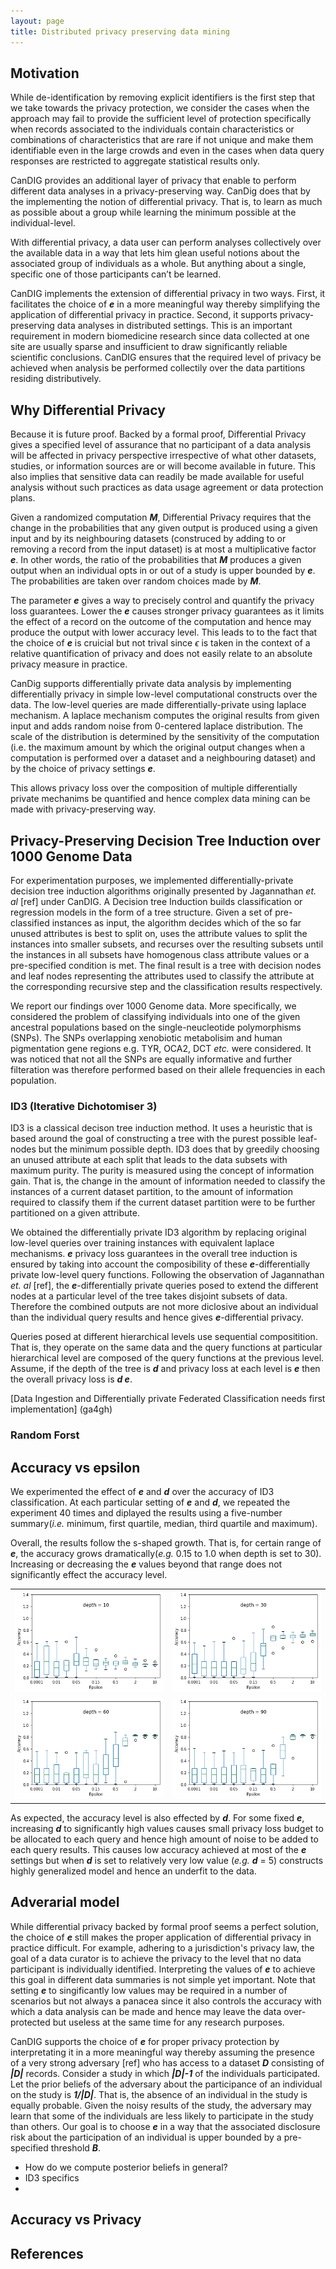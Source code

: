 ```yaml
---
layout: page
title: Distributed privacy preserving data mining
---
```





## Motivation
While de-identification by removing explicit identifiers is the first step that we take towards the privacy protection, we consider the cases when the approach may fail to provide the sufficient level of protection specifically when records associated to the individuals contain characteristics or combinations of characteristics that are rare if not unique and make them identifiable even in the large crowds and even in the cases when data query responses are restricted to aggregate statistical results only.

CanDIG provides an additional layer of privacy that enable to perform different data analyses in a privacy-preserving way. CanDig does that by the implementing the notion of differential privacy. That is, to learn as much as possible about a group while learning the minimum possible at the individual-level. 

With differential privacy, a data user can perform analyses collectively over the available data in a way that lets him glean useful notions about the associated group of individuals as a whole. But anything about a single, specific one of those participants can’t be learned.

CanDIG implements the extension of differential privacy in two ways. First, it facilitates the choice of **_e_** in a more meaningful way thereby simplifying the application of differential privacy in practice. Second, it supports privacy-preserving data analyses in distributed settings. This is an important requirement in modern biomedicine research since data collected at one site are usually sparse and insufficient to draw significantly reliable scientific conclusions. CanDIG ensures that the required level of privacy be achieved when analysis be performed collectily over the data partitions residing distributively.   

## Why Differential Privacy
Because it is future proof. Backed by a formal proof, Differential Privacy gives a specified level of assurance that no participant of a data analysis will be affected in privacy perspective irrespective of what other datasets, studies, or information sources are or will become available in future. This also implies that sensitive data can readily be made available for useful analysis without such practices as data usage agreement or data protection plans.      

Given a randomized computation **_M_**, Differential Privacy requires that the change in the probabilities that any given output is produced using a given input and by its neighbouring datasets (construced by adding to or removing a record from the input dataset) is at most a multiplicative factor **_e_**. In other words, the ratio of the probabilities that **_M_** produces a given output when an individual opts in or out of a study is upper bounded by **_e_**. The probabilities are taken over random choices made by **_M_**. 

The parameter **_e_** gives a way to precisely control and quantify the privacy loss guarantees. Lower the **_e_** causes stronger privacy guarantees as it limits the effect of a record  on the outcome of the computation and hence may produce the output with lower accuracy level. This leads to to the fact that the choice of **_e_** is cruicial but not trival since $\epsilon$ is taken in the context of a relative quantification of privacy and does not easily relate to an absolute privacy measure in practice. 

CanDig supports differentially private data analysis by implementing differentially privacy in simple low-level computational constructs over the data. The low-level queries are made differentially-private using laplace mechanism. A laplace mechanism computes the original results from given input and adds random noise from 0-centered laplace distribution. The scale of the distribution is determined by the sensitivity of the computation (i.e. the maximum amount by which the original output changes when a computation is performed over a dataset and a neighbouring dataset) and by the choice of privacy settings **_e_**.    

This allows privacy loss over the composition of multiple differentially private mechanims be quantified and hence complex data mining can be made with privacy-preserving way. 

## Privacy-Preserving Decision Tree Induction over 1000 Genome Data
For experimentation purposes, we implemented differentially-private decision tree induction algorithms originally presented by Jagannathan _et. al_ [ref] under CanDIG. A Decision tree Induction builds classification or regression models in the form of a tree structure. Given a set of pre-classified instances as input, the algorithm decides which of the so far unused attributes is best to split on, uses the attribute values to split the instances into smaller subsets, and recurses over the resulting subsets until the instances in all subsets have homogenous class attribute values or a pre-specified condition is met. The final result is a tree with decision nodes and leaf nodes representing the attributes used to classify the attribute at the corresponding recursive step and the classification results respectively.

We report our findings over 1000 Genome data. More specifically, we considered the problem of classifying individuals into one of the given ancestral populations based on the single-neucleotide polymorphisms (SNPs). The SNPs overlapping xenobiotic metabolisim and human pigmentation gene regions e.g. TYR, OCA2, DCT _etc._ were considered. It was noticed that not all the SNPs are equally informative and further filteration was therefore performed based on their allele frequencies in each population.   
 
 
### ID3 (Iterative Dichotomiser 3)
ID3 is a classical decison tree induction method. It uses a heuristic that is based around the goal of constructing a tree with the purest possible leaf-nodes but the minimum possible depth. ID3 does that by greedily choosing an unused attribute at each split that leads to the data subsets with maximum purity. The purity is measured using the concept of information gain. That is, the change in the amount of information needed to classify the instances of a current dataset partition, to the amount of information required to classify them if the current dataset partition were to be further partitioned on a given attribute.

We obtained the differentially private ID3 algorithm by replacing original low-level queries over training instances with equivalent laplace mechanisms. **_e_** privacy loss guarantees in the overall tree induction is ensured by taking into account the composibility of these **_e_**-differentially private low-level query functions. Following the observation of Jagannathan _et. al_ [ref], the **_e_**-differentially private queries posed to extend the different nodes at a particular level of the tree takes disjoint subsets of data. Therefore the combined outputs are not more diclosive about an individual than the individual query results and hence gives **_e_**-differential privacy. 

Queries posed at different hierarchical levels use sequential compositition. That is, they operate on the same data and the query functions at particular hierarchical level are composed of the query functions at the previous level. Assume, if the depth of the tree is **_d_** and privacy loss at each level is **_e_** then the overall privacy loss is **_d e_**.           

[Data Ingestion and Differentially private Federated Classification needs first implementation] (ga4gh)


### Random Forst

## Accuracy vs epsilon
We experimented the effect of  **_e_** and **_d_** over the accuracy of ID3 classification. At each particular setting of **_e_** and **_d_**, we repeated the experiment 40 times and diplayed the results using a five-number summary(_i.e._ minimum, first quartile, median, third quartile and maximum). 

Overall, the results follow the s-shaped growth. That is, for certain range of **_e_**, the accuracy grows dramatically(_e.g._ 0.15 to 1.0 when depth is set to 30). Increasing or decreasing the **_e_** values beyond that range does not significantly effect the accuracy level. 

<table style="text-align:center">
<tr><td><img src='https://github.com/CanDIG/candig.github.io/blob/master/img/IMGs_Classification/ID3_depth10.png'>
</td><td><img src='https://github.com/CanDIG/candig.github.io/blob/master/img/IMGs_Classification/ID3_depth30.png'>
</td></tr>
<tr><td><img src='https://github.com/CanDIG/candig.github.io/blob/master/img/IMGs_Classification/ID3_depth60.png'>
</td><td><img src='https://github.com/CanDIG/candig.github.io/blob/master/img/IMGs_Classification/ID3_depth90.png'>
</td></tr>
</table>

As expected, the accuracy level is also effected by **_d_**. For some fixed **_e_**, increasing **_d_** to significantly high values causes small privacy loss budget to be allocated to each query and hence high amount of noise to be added to each query results. This causes low accuracy achieved at most of the **_e_** settings but when **_d_** is set to relatively very low value (_e.g._ **_d_** = 5) constructs highly generalized model and hence an underfit to the data.                

## Adverarial model
While differential privacy backed by formal proof seems a perfect solution, the choice of **_e_** still makes the proper application of differential privacy in practice difficult. For example, adhering to a jurisdiction's privacy law, the goal of a data curator is to achieve the privacy to the level that no data participant is individually identified. Interpreting the values of  **_e_** to achieve this goal in different data summaries is not simple yet important. Note that setting **_e_** to singificantly low values may be required in a number of scenarios but not always a panacea since it also controls the accuracy with which a data analysis can be made and hence may leave the data over-protected but useless at the same time for any research purposes. 

CanDIG supports the choice of **_e_** for proper privacy protection by interpretating it in a more meaningful way thereby assuming the presence of a very strong adversary [ref] who has access to a dataset **_D_** consisting of **_|D|_** records. Consider a study in which **_|D|-1_** of the individuals participated. Let the prior beliefs of the adversary about the participance of an individual on the study is **_1/|D|_**. That is, the absence of an individual in the study is equally probable. Given the noisy results of the study, the adversary may learn that some of the individuals are less likely to participate in the study than others. Our goal is to choose **_e_** in a way that the associated disclosure risk about the participation of an individual is upper bounded by a pre-specified threshold **_B_**. 
        
- How do we compute posterior beliefs in general?
- ID3 specifics
- 

## Accuracy vs Privacy

## References
